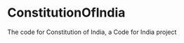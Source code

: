 ConstitutionOfIndia
===================

The code for Constitution of India, a Code for India project
